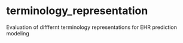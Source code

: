 # terminology_representation

Evaluation  of difffernt terminology representations for EHR prediction modeling